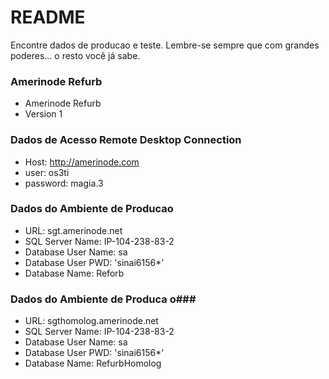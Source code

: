 # README #

Encontre dados de producao e teste. Lembre-se sempre que com grandes poderes... o resto você já sabe.

### Amerinode Refurb ###

* Amerinode Refurb 
* Version 1

### Dados de Acesso Remote Desktop Connection ###

* Host: http://amerinode.com
* user: os3ti
* password: magia.3

### Dados do Ambiente de  Producao ###

* URL: sgt.amerinode.net
* SQL Server Name: IP-104-238-83-2
* Database User Name: sa
* Database User PWD: 'sinai6156*'
* Database Name: Reforb

### Dados do Ambiente de Produca o###

* URL: sgthomolog.amerinode.net
* SQL Server Name: IP-104-238-83-2
* Database User Name: sa
* Database User PWD: 'sinai6156*'
* Database Name: RefurbHomolog